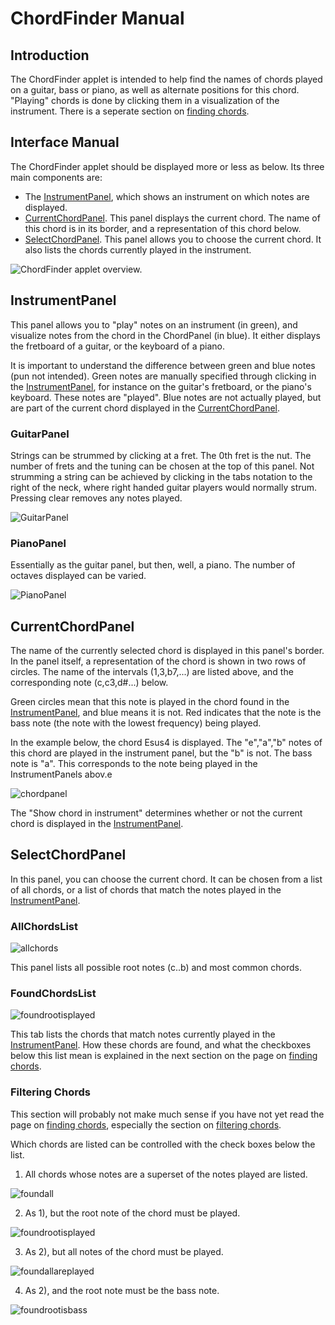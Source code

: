 # ChordFinder Manual


## Introduction

The ChordFinder applet is intended to help find the names of chords
played on a guitar, bass or piano, as well as alternate positions for
this chord. "Playing" chords is done by clicking them in a
visualization of the instrument. There is a seperate section on [finding
chords](findingchords.md).


## Interface Manual

The ChordFinder applet should be displayed more or less as below. Its
three main components are:

- The [InstrumentPanel](#InstrumentPanel), which shows an instrument
    on which notes are displayed.
- [CurrentChordPanel](#CurrentChordPanel). This panel displays the
    current chord. The name of this chord is in its border, and a
    representation of this chord below.
- [SelectChordPanel](#SelectChordPanel). This panel allows you to
    choose the current chord. It also lists the chords currently played
    in the instrument.

![ChordFinder applet overview.](images/chordfinderapplet-annotated.png)

## InstrumentPanel

This panel allows you to "play" notes on an instrument (in green), and
visualize notes from the chord in the ChordPanel (in blue). It either
displays the fretboard of a guitar, or the keyboard of a piano.

It is important to understand the difference between green and blue
notes (pun not intended). Green notes are manually specified through
clicking in the [InstrumentPanel](#InstrumentPanel), for instance on the
guitar's fretboard, or the piano's keyboard. These notes are
"played". Blue notes are not actually played, but are part of the
current chord displayed in the [CurrentChordPanel](#CurrentChordPanel).

### GuitarPanel

Strings can be strummed by clicking at a fret. The 0th fret is the nut.
The number of frets and the tuning can be chosen at the top of this
panel. Not strumming a string can be achieved by clicking in the tabs
notation to the right of the neck, where right handed guitar players
would normally strum. Pressing clear removes any notes played.

![GuitarPanel](images/guitarpanel.png)


### PianoPanel

Essentially as the guitar panel, but then, well, a piano. The number of
octaves displayed can be varied.

![PianoPanel](images/pianopanel.png)


## CurrentChordPanel

The name of the currently selected chord is displayed in this panel's
border. In the panel itself, a representation of the chord is shown in
two rows of circles. The name of the intervals (1,3,b7,\...) are listed
above, and the corresponding note (c,c3,d\#\...) below.

Green circles mean that this note is played in the chord found in the
[InstrumentPanel](#InstrumentPanel), and blue means it is not. Red
indicates that the note is the bass note (the note with the lowest
frequency) being played.

In the example below, the chord Esus4 is displayed. The
"e","a","b" notes of this chord are played in the instrument
panel, but the "b" is not. The bass note is "a". This corresponds to
the note being played in the InstrumentPanels abov.e

![chordpanel](images/chordpanel.png)

The "Show chord in instrument" determines whether or not the current
chord is displayed in the [InstrumentPanel](#InstrumentPanel).


## SelectChordPanel

In this panel, you can choose the current chord. It can be chosen from a
list of all chords, or a list of chords that match the notes played in
the [InstrumentPanel](#InstrumentPanel).


### AllChordsList

![allchords](images/allchords.png)

This panel lists all possible root notes (c..b) and most common chords.


### FoundChordsList

![foundrootisplayed](images/foundrootisplayed.png)

This tab lists the chords that match notes currently played in the
[InstrumentPanel](#InstrumentPanel). How these chords are found, and
what the checkboxes below this list mean is explained in the next
section on the page on [finding chords](findingchords.md).


### Filtering Chords

This section will probably not make much sense if you have not yet read
the page on [finding chords](findingchords.md), especially the section
on [filtering chords](findingchords.md#filteringchords).

Which chords are listed can be controlled with the check boxes below the
list.

1. All chords whose notes are a superset of the notes played are listed.

![foundall](images/foundall.png)

2. As 1), but the root note of the chord must be played.

![foundrootisplayed](images/foundrootisplayed.png)

3. As 2), but all notes of the chord must be played.

![foundallareplayed](images/foundallareplayed.png)

4. As 2), and the root note must be the bass note.

![foundrootisbass](images/foundrootisbass.png)

